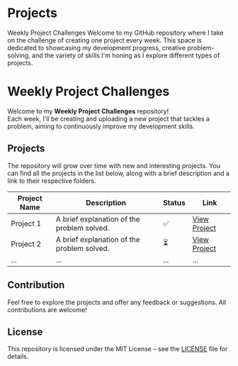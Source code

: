 # Projects
Weekly Project Challenges Welcome to my GitHub repository where I take on the challenge of creating one project every week. This space is dedicated to showcasing my development progress, creative problem-solving, and the variety of skills I'm honing as I explore different types of projects.


# Weekly Project Challenges

Welcome to my **Weekly Project Challenges** repository!  
Each week, I'll be creating and uploading a new project that tackles a problem, aiming to continuously improve my development skills.

## Projects
The repository will grow over time with new and interesting projects. You can find all the projects in the list below, along with a brief description and a link to their respective folders.

| Project Name | Description | Status | Link |
|--------------|-------------|--------|------|
| Project 1    | A brief explanation of the problem solved. | ✅ | [View Project](link_here) |
| Project 2    | A brief explanation of the problem solved. | ⏳ | [View Project](link_here) |
| ...          | ...         | ...    | ...  |

## Contribution
Feel free to explore the projects and offer any feedback or suggestions. All contributions are welcome!

## License
This repository is licensed under the MIT License – see the [LICENSE](https://github.com/git/git-scm.com/blob/main/MIT-LICENSE.txt) file for details.
